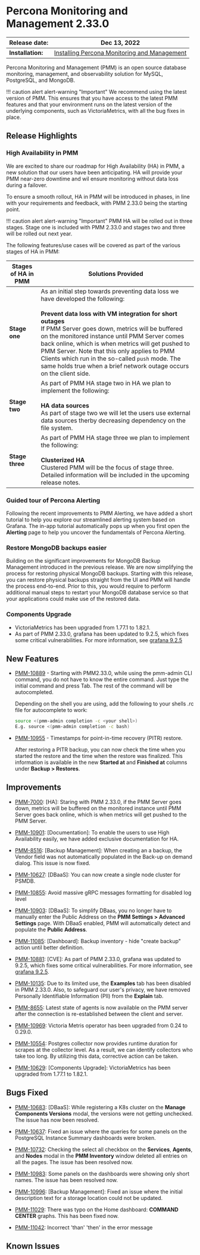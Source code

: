 # Percona Monitoring and Management 2.33.0

| **Release date:** | Dec 13, 2022                                                                                    |
| ----------------- | ----------------------------------------------------------------------------------------------- |
| **Installation:** | [Installing Percona Monitoring and Management](https://www.percona.com/software/pmm/quickstart) |

Percona Monitoring and Management (PMM) is an open source database monitoring, management, and observability solution for MySQL, PostgreSQL, and MongoDB.

!!! caution alert alert-warning "Important"
    We recommend using the latest version of PMM. This ensures that you have access to the latest PMM features and that your environment runs on the latest version of the underlying components, such as VictoriaMetrics, with all the bug fixes in place.

## Release Highlights


### High Availability in PMM


We are excited to share our roadmap for High Availability (HA) in PMM, a new solution that our users have been anticipating. HA will provide your PMM near-zero downtime and wil ensure monitoring without data loss during a failover.


To ensure a smooth rollout, HA in PMM will be introduced in phases, in line with your requirements and feedback, with PMM 2.33.0 being the starting point. 

!!! caution alert alert-warning "Important"
    PMM HA will be rolled out in three stages. Stage one is included with PMM 2.33.0 and stages two and three will be rolled out next year.

The following features/use cases will be covered as part of the various stages of HA in PMM:


|**Stages of HA in PMM**              | **Solutions Provided**          |
|-------------------------------------|---------------------------------|
|**Stage one**           |As an initial step towards preventing data loss we have developed the following:<br><br>**Prevent data loss with VM integration for short outages**<br>If PMM Server goes down, metrics will be buffered on the monitored instance until PMM Server comes back online, which is when metrics will get pushed to PMM Server. Note that this only applies to PMM Clients which run in the so-called `push` mode. The same holds true when a brief network outage occurs on the client side.|
|**Stage two**           |As part of PMM HA stage two in HA we plan to implement the following:<br><br>**HA data sources**<br>As part of stage two we will let the users use external data sources therby decreasing dependency on the file system.
|**Stage three**         |As part of PMM HA stage three we plan to implement the following:<br><br>**Clusterized HA**<br>Clustered PMM will be the focus of stage three. Detailed information will be included in the upcoming release notes.






### Guided tour of Percona Alerting


Following the recent improvements to PMM Alerting, we have added a short tutorial to help you explore our streamlined alerting system based on Grafana.
The in-app tutorial automatically pops up when you first open the **Alerting** page to help you uncover the fundamentals of Percona Alerting.


 
### Restore MongoDB backups easier

Building on the significant improvements for MongoDB Backup Management introduced in the previous release. We are now simplifying the process for restoring physical MongoDB backups.
Starting with this release, you can restore physical backups straight from the UI and PMM will handle the process end-to-end. Prior to this, you would require to perform additional manual steps to restart your MongoDB database service so that your applications could make use of the restored data.

### Components Upgrade

- VictoriaMetrics has been upgraded from 1.77.1 to 1.82.1.
- As part of PMM 2.33.0, grafana has been updated to 9.2.5, which fixes some critical vulnerabilities. For more information, see [grafana 9.2.5](https://grafana.com/blog/2022/11/08/security-release-new-versions-of-grafana-with-critical-and-moderate-fixes-for-cve-2022-39328-cve-2022-39307-and-cve-2022-39306/)



## New Features

- [PMM-10889](https://jira.percona.com/browse/PMM-10889) - Starting with PMM2.33.0, while using the pmm-admin CLI command, you do not have to know the entire command. Just type the initial command and press Tab. The rest of the command will be autocompleted.

    Depending on the shell you are using, add the following to your shells .rc file for autocomplete to work:

    ```sh
    source <(pmm-admin completion -c <your shell>)
    E.g. source <(pmm-admin completion -c bash)
    ```

- [PMM-10955](https://jira.percona.com/browse/PMM-10955) - Timestamps for point-in-time recovery (PITR) restore. 

    After restoring a PITR backup, you can now check the time when you started the restore and the time when the restore was finalized. This information is available in the new **Started at** and **Finished at** columns under **Backup > Restores**. 




## Improvements

- [PMM-7000](https://jira.percona.com/browse/PMM-7000): [HA]: Staring with PMM 2.33.0, if the PMM Server goes down, metrics will be buffered on the monitored instance until PMM Server goes back online, which is when metrics will get pushed to the PMM Server. 


- [PMM-10901](https://jira.percona.com/browse/PMM-10901): [Documentation]: To enable the users to use High Availability easily, we have added exclusive documentation for HA.

- [PMM-8516](https://jira.percona.com/browse/PMM-8516): [Backup Management]:  When creating an a backup, the Vendor field was not automatically populated in the Back-up on demand dialog. This issue is now fixed. 

- [PMM-10627](https://jira.percona.com/browse/PMM-10627): [DBaaS]: You can now create a single node cluster for PSMDB. 
 
 - [PMM-10855](https://jira.percona.com/browse/PMM-10855): Avoid massive gRPC messages formatting for disabled log level


- [PMM-10903](https://jira.percona.com/browse/PMM-10903): [DBaaS]: To simplify DBaas, you no longer have to manually enter the Public Address on the **PMM Settings > Advanced Settings** page. With DBaaS enabled, PMM will automatically detect and populate the **Public Address**.


- [PMM-11085](https://jira.percona.com/browse/PMM-11085): [Dashboard]: Backup inventory - hide "create backup" action until better definition.


- [PMM-10881](https://jira.percona.com/browse/PMM-10881): [CVE]: As part of PMM 2.33.0, grafana was updated to 9.2.5, which fixes some critical vulnerabilities. For more information, see [grafana 9.2.5](https://grafana.com/blog/2022/11/08/security-release-new-versions-of-grafana-with-critical-and-moderate-fixes-for-cve-2022-39328-cve-2022-39307-and-cve-2022-39306/).



- [PMM-10135](https://jira.percona.com/browse/PMM-10135): Due to its limited use, the **Examples** tab has been disabled in PMM 2.33.0. Also, to safeguard our user's privacy, we have removed Personally Identifiable Information (PII) from the **Explain** tab.


- [PMM-8655](https://jira.percona.com/browse/PMM-8655): Latest state of agents is now available on the PMM server after the connection is re-established between the client and server.

- [PMM-10969](https://jira.percona.com/browse/PMM-10969): Victoria Metris operator has been upgraded from 0.24 to 0.29.0.


- [PMM-10554](https://jira.percona.com/browse/PMM-10554): Postgres collector now provides runtime duration for scrapes at the collector level. As a result, we can identify collectors who take too long. By utilizing this data, corrective action can be taken.



- [PMM-10629](https://jira.percona.com/browse/PMM-10629): [Components Upgrade]: VictoriaMetrics has been upgraded from 1.77.1 to 1.82.1.




## Bugs Fixed


- [PMM-10683](https://jira.percona.com/browse/PMM-10683): [DBaaS]: While registering a K8s cluster on the **Manage Components Versions** modal, the versions were not getting unchecked. The issue has now been resolved.


- [PMM-10637](https://jira.percona.com/browse/PMM-10637): Fixed an issue where the queries for some panels on the PostgreSQL Instance Summary dashboards were broken.


- [PMM-10732](https://jira.percona.com/browse/PMM-10732): Checking the select all checkbox on the **Services**, **Agents**, and **Nodes** modal in the **PMM Inventory** window deleted all entries on all the pages. The issue has been resolved now.


- [PMM-10983](https://jira.percona.com/browse/PMM-10983): Some panels on the dashboards were showing only short names. The issue has been resolved now.


- [PMM-10996](https://jira.percona.com/browse/PMM-10996): [Backup Management]: Fixed an issue where the initial description text for a storage location could not be updated.

- [PMM-11029](https://jira.percona.com/browse/PMM-11029): There was typo on the Home dashboard: **COMMAND CENTER** graphs. This has been fixed now.


- [PMM-11042](https://jira.percona.com/browse/PMM-11042): Incorrect 'than' 'then' in the error message



## Known Issues



